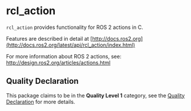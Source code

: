 # rcl_action

`rcl_action` provides functionality for ROS 2 actions in C.

Features are described in detail at [http://docs.ros2.org](http://docs.ros2.org/latest/api/rcl_action/index.html)

For more information about ROS 2 actions, see:
http://design.ros2.org/articles/actions.html

## Quality Declaration

This package claims to be in the **Quality Level 1** category, see the [Quality Declaration](./QUALITY_DECLARATION.md) for more details.
